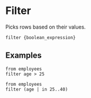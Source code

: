 # Filter

Picks rows based on their values.

```prql_no_test
filter {boolean_expression}
```

## Examples

```prql
from employees
filter age > 25
```

```prql
from employees
filter (age | in 25..40)
```
